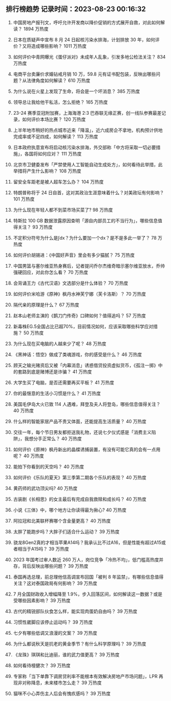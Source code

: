 
## 排行榜趋势 记录时间：2023-08-23 00:16:32
  
  1. 中国房地产报刊文，呼吁允许开发商以降价促销的方式展开自救，对此如何解读？ 1894 万热度
    
  2. 日本在质疑声中宣布 8 月 24 日起核污染水排海，计划排放 30 年，如何评价？又将造成哪些影响？ 1011 万热度
    
  3. 如何评价中青网曝光《蛋仔派对》未成年人乱象，引发多地公检法关注？ 834 万热度
    
  4. 电商平台卖廉价求婚钻戒月销 10 万，59.8 元有证书配包装，反映出哪些问题？从法律角度如何解读？ 610 万热度
    
  5. 为什么说在火星上发现了生命，将会是一个坏消息？ 385 万热度
    
  6. 领导总让我给他干私活，怎么拒绝？ 165 万热度
    
  7. 23-24 赛季亚冠附加赛，上海海港 2:3 巴吞联无缘正赛，创一线队参赛最差记录，如何评价本场比赛？ 120 万热度
    
  8. 上半年地市稍好的热点城市近来「降温」，近六成房企不拿地，机构预计供地完成率或不足四成，如何解读？ 113 万热度
    
  9. 日本政府执意宣布将启动核污染水排海，外交部称「中方将采取一切必要措施」，各国将如何应对？ 111 万热度
    
  10. 北京市卫健委发布「严禁使用人工智能自动生成处方」，如何看待此举措，此举措将产生什么影响？ 108 万热度
    
  11. 留安全车距老是被人超车怎么办？ 104 万热度
    
  12. 特朗普称将于 24 日自首，这对其政治生涯意味着什么？对美政坛有何影响？ 101 万热度
    
  13. 为什么现在年轻人都不到菜市场买菜了? 98 万热度
    
  14. 特斯拉 100 GB 数据泄露原因查明「源自内部员工的不当行为」，哪些信息值得关注？ 93 万热度
    
  15. 不定积分符号为什么是∫dx？为什么要加一个dx？是不是多此一举了？ 78 万热度
    
  16. 如何评价胡锡进：《中国好声音》里会有多少猫腻？ 75 万热度
    
  17. 中国男篮与塞尔维亚热身赛后，记者提问乔尔杰维奇暗示塞尔维亚放水，乔帅强硬回应，对此你怎么看？ 70 万热度
    
  18. 会背诵王力《古代汉语》文选部分是什么体验？ 70 万热度
    
  19. 如何评价米哈游《原神》枫丹水神芙宁娜（芙卡洛斯）？ 70 万热度
    
  20. 隔代亲的原理是什么？ 67 万热度
    
  21. 赵本山老师主演的《鹊刀门传奇》口碑如何？值得追吗？ 57 万热度
    
  22. 新毒株EG.5全国占比已超70%，目前情况如何，应该采取哪些科学应对措施？ 50 万热度
    
  23. 为什么现在买电脑的人越来少了呢？ 48 万热度
    
  24. 《黑神话：悟空》做成了类魂游戏，你的感受是什么？ 46 万热度
    
  25. 顾天之输光赌资后又被「内幕消息」诱惑借贷投资虚拟货币，《孤注一掷》中的套路到底是赌博还是诈骗？ 41 万热度
    
  26. 大学生买了电脑，是否还需要再买平板？ 41 万热度
    
  27. 你的最惬意的生活小习惯是什么？ 41 万热度
    
  28. 美国毛伊岛大火已致 114 人遇难，拜登及夫人将登岛，哪些信息值得关注？ 40 万热度
    
  29. 什么样的智能家居产品不贵又体面，还能提高生活质量？ 40 万热度
    
  30. 交往一年，每个节日男友都拒送我礼物，还说七夕仪式感是「消费主义陷阱」，我想分手正常么？ 40 万热度
    
  31. 如何评价《原神》枫丹新出的晶蝶诱捕装置，有没有可能它真的会有一点用呢？ 40 万热度
    
  32. 能拍下你看到的天空吗？ 40 万热度
    
  33. 如何评价《乐队的夏天》第三季第二期各个乐队的表现？ 40 万热度
    
  34. 黄药师的武功顶尖吗? 40 万热度
    
  35. 古装剧《长相思》的女主最后有完成自我救赎和成长吗？ 40 万热度
    
  36. 小说《三体》中，哪个地方让你读得最为揪心? 40 万热度
    
  37. 阿拉冠和北美联杯赛哪个含金量更高？ 40 万热度
    
  38. 太胖了能跑步吗？大胖子们适合什么运动？ 39 万热度
    
  39. 骁龙8Gen2真的才相当苹果A14吗？我承认比不过A16，但是性能有超过A15或者相当于A15吗？ 39 万热度
    
  40. 2023 年国考过审人数近 260 万人，岗位竞争「冷热不均」，低门槛高热度并存，背后反映出哪些问题？ 39 万热度
    
  41. 泰国再选总理，前总理他信高调宣布回国「被判 8 年监禁」，有哪些信息值得关注？这对泰国政局有何影响？ 39 万热度
    
  42. 7 月全国财政收入增幅降至 1.9%，步入回落区间，如何解读这一数据？或是受哪些因素影响？ 39 万热度
    
  43. 古代的精锐部队伙食怎么样，能实现肉蛋奶自由吗？ 39 万热度
    
  44. 习惯性崴脚应该停止运动吗？ 39 万热度
    
  45. 七夕有哪些低调又浪漫的文案？ 39 万热度
    
  46. 为什么都说秋天是抗老的黄金季节？有什么科学原理吗？ 39 万热度
    
  47. 《龙珠》琪琪和比迪丽，谁的武力值更高？ 39 万热度
    
  48. 如何看待檀健次？ 39 万热度
    
  49. 专家称「当下单靠下调房贷利率不能根本有效解决房地产市场问题」，LPR 再现非对称降息，未来楼市怎么走？ 39 万热度
    
  50. 猫咪不小心弄伤主人后会有愧疚感吗？ 39 万热度
    